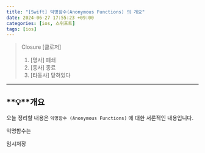 ```yaml
---
title: "[Swift] 익명함수(Anonymous Functions) 의 개요"
date: 2024-06-27 17:55:23 +09:00
categories: [ios, 스위프트]
tags: [ios]
---
```


> Closure [클로저]
>
> 1. [명사] 폐쇄
> 2. [동사] 종료
> 3. [타동사] 닫혀있다

___



## **💡**개요

오늘 정리할 내용은 `익명함수 (Anonymous Functions)`  에 대한 서론적인 내용입니다.

익명함수는

임시저장
